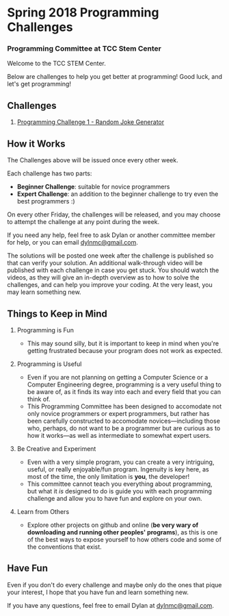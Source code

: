 Spring 2018 Programming Challenges
==================================

### Programming Committee at TCC Stem Center

Welcome to the TCC STEM Center.

Below are challenges to help you get better at programming! Good luck, and let's get programming!

## Challenges

1. [Programming Challenge 1 - Random Joke Generator](https://github.com/TccStemCenter/Spring-2018/tree/master/Challenge1_Feb23/)

## How it Works

The Challenges above will be issued once every other week.

Each challenge has two parts:

- __Beginner Challenge__: suitable for novice programmers
- __Expert Challenge__: an addition to the beginner challenge to try even the best programmers :)

On every other Friday, the challenges will be released, and you may choose to attempt the challenge at any point during the week.

If you need any help, feel free to ask Dylan or another committee member for help, or you can email dylnmc@gmail.com.

The solutions will be posted one week after the challenge is published so that can verify your solution. An additional walk-through video will be published with each challenge in case you get stuck. You should watch the videos, as they will give an in-depth overview as to how to solve the challenges, and can help you improve your coding. At the very least, you may learn something new.


## Things to Keep in Mind

1. Programming is Fun
    * This may sound silly, but it is important to keep in mind when you're getting
      frustrated because your program does not work as expected.

2. Programming is Useful
    * Even if you are not planning on getting a Computer Science or a Computer
      Engineering degree, programming is a very useful thing to be aware of, as
      it finds its way into each and every field that you can think of.
    * This Programming Committee has been designed to accomodate not only novice
      programmers or expert programmers, but rather has been carefully constructed
      to accomodate novices—including those who, perhaps, do not want to be a
      programmer but are curious as to how it works—as well as intermediate to
      somewhat expert users.

3. Be Creative and Experiment
    * Even with a very simple program, you can create a very intriguing, useful,
      or really enjoyable/fun program. Ingenuity is key here, as most of the time,
      the only limitation is __you__, the developer!
    * This committee cannot teach you everything about programming, but what it *is*
      designed to do is guide you with each programming challenge and allow you to
      have fun and explore on your own.

4. Learn from Others
    * Explore other projects on github and online
      (__be very wary of downloading and running other peoples' programs__),
      as this is one of the best ways to expose yourself to how others code and some
      of the conventions that exist.

## Have Fun

Even if you don't do every challenge and maybe only do the ones that pique your
interest, I hope that you have fun and learn something new.

If you have any questions, feel free to email Dylan at [dylnmc@gmail.com](mailto:dylnmc@gmail.com).

